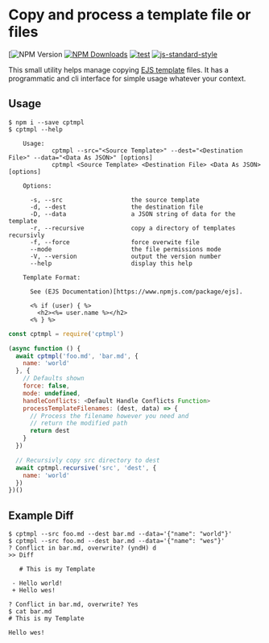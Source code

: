 # Copy and process a template file or files

[![NPM Version](https://img.shields.io/npm/v/cptmpl//npmjs.org/package/cptmpl)
[![NPM Downloads](https://img.shields.io/npm/dm/cptmpl.svg)](https://npmjs.org/package/cptmpl)
[![test](https://github.com/wesleytodd/cptmpl/workflows/Test/badge.svg)](https://github.com/wesleytodd/cptmpl/actions?query=workflow%3ATest)
[![js-standard-style](https://img.shields.io/badge/code%20style-standard-brightgreen.svg)](https://github.com/standard/standard)

This small utility helps manage copying [EJS template](https://www.npmjs.com/package/ejs) files.
It has a programmatic and cli interface for simple usage whatever your context.

## Usage

```
$ npm i --save cptmpl
$ cptmpl --help

    Usage:
			cptmpl --src="<Source Template>" --dest="<Destination File>" --data="<Data As JSON>" [options]
			cptmpl <Source Template> <Destination File> <Data As JSON> [options]

    Options:

      -s, --src                   the source template
      -d, --dest                  the destination file
      -D, --data                  a JSON string of data for the template
      -r, --recursive             copy a directory of templates recursivly
      -f, --force                 force overwite file
      --mode                      the file permissions mode
      -V, --version               output the version number
      --help                      display this help

    Template Format:

      See (EJS Documentation)[https://www.npmjs.com/package/ejs].

      <% if (user) { %>
        <h2><%= user.name %></h2>
      <% } %>
```

```javascript
const cptmpl = require('cptmpl')

(async function () {
  await cptmpl('foo.md', 'bar.md', {
    name: 'world'
  }, {
    // Defaults shown
    force: false,
    mode: undefined,
    handleConflicts: <Default Handle Conflicts Function>
    processTemplateFilenames: (dest, data) => {
      // Process the filename however you need and
      // return the modified path
      return dest
    }
  })

  // Recursivly copy src directory to dest
  await cptmpl.recursive('src', 'dest', {
    name: 'world'
  })
})()
```

## Example Diff

```
$ cptmpl --src foo.md --dest bar.md --data='{"name": "world"}'
$ cptmpl --src foo.md --dest bar.md --data='{"name": "wes"}'
? Conflict in bar.md, overwrite? (yndH) d
>> Diff

   # This is my Template

 - Hello world!
 + Hello wes!

? Conflict in bar.md, overwrite? Yes
$ cat bar.md
# This is my Template

Hello wes!
```
